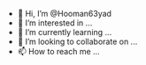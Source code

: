 - 👋 Hi, I’m @Hooman63yad
- 👀 I’m interested in ...
- 🌱 I’m currently learning ...
- 💞️ I’m looking to collaborate on ...
- 📫 How to reach me ...

<!---
Hooman63yad/Hooman63yad is a ✨ special ✨ repository because its `README.md` (this file) appears on your GitHub profile.
You can click the Preview link to take a look at your changes.
--->

